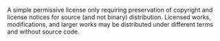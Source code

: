 A simple permissive license only requiring preservation of copyright and license notices for source (and not binary) distribution. Licensed works, modifications, and larger works may be distributed under different terms and without source code.